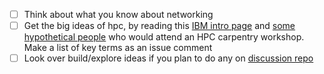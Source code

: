- [ ] Think about what you know about networking
- [ ] Get the big ideas of hpc, by reading this [IBM intro page](https://www.ibm.com/topics/hpc) and [some hypothetical people](https://carpentries-incubator.github.io/hpc-intro/learner-profiles/index.html) who would attend an HPC carpentry workshop. Make a list of key terms as an issue comment
- [ ] Look over build/explore ideas if you plan to do any on [discussion repo](https://github.com/introcompsys/discussion-fa23-community/issues)